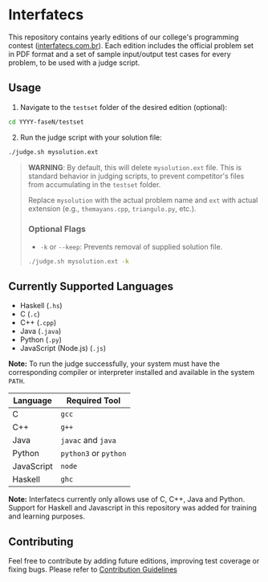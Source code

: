 # Interfatecs

This repository contains yearly editions of our college's programming contest ([interfatecs.com.br](https://interfatecs.com.br "Maratona Interfatecs")). Each edition includes the official problem set in PDF format and a set of sample input/output test cases for every problem, to be used with a judge script.

## Usage

1. Navigate to the `testset` folder of the desired edition (optional):
  ```bash
  cd YYYY-faseN/testset
  ```

2. Run the judge script with your solution file:
  ```bash
  ./judge.sh mysolution.ext
  ```
  >**WARNING**: By default, this will delete `mysolution.ext` file. This is standard behavior in judging scripts, to prevent competitor's files from accumulating in the `testset` folder.
>
>Replace `mysolution` with the actual problem name and `ext` with actual extension (e.g., `themayans.cpp`, `triangulo.py`, etc.).
>
>### Optional Flags
>- `-k` or `--keep`: Prevents removal of supplied solution file.
  >```bash
  >./judge.sh mysolution.ext -k
  >```

## Currently Supported Languages

- Haskell (`.hs`)
- C (`.c`)
- C++ (`.cpp`)
- Java (`.java`)
- Python (`.py`)
- JavaScript (Node.js) (`.js`)

 **Note:** To run the judge successfully, your system must have the corresponding compiler or interpreter installed and available in the system `PATH`.

| Language   | Required Tool         |
|------------|------------------------|
| C          | `gcc`                  |
| C++        | `g++`                  |
| Java       | `javac` and `java`     |
| Python     | `python3` or `python`  |
| JavaScript | `node`                 |
| Haskell    | `ghc`                  |

**Note:** Interfatecs currently only allows use of C, C++, Java and Python. Support for Haskell and Javascript in this repository was added for training and learning purposes.

## Contributing

Feel free to contribute by adding future editions, improving test coverage or fixing bugs. Please refer to [Contribution Guidelines](./CONTRIBUTING.md "CONTRIBUTING.md")
